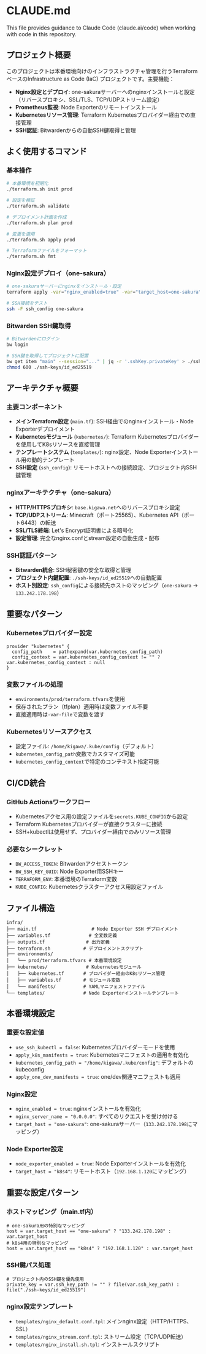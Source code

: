 # CLAUDE.md

This file provides guidance to Claude Code (claude.ai/code) when working with code in this repository.

## プロジェクト概要

このプロジェクトは本番環境向けのインフラストラクチャ管理を行うTerraformベースのInfrastructure as Code (IaC) プロジェクトです。主要機能：

- **Nginx設定とデプロイ**: one-sakuraサーバーへのnginxインストールと設定（リバースプロキシ、SSL/TLS、TCP/UDPストリーム設定）
- **Prometheus監視**: Node Exporterのリモートインストール
- **Kubernetesリソース管理**: Terraform Kubernetesプロバイダー経由での直接管理
- **SSH認証**: Bitwardenからの自動SSH鍵取得と管理

## よく使用するコマンド

### 基本操作
```bash
# 本番環境を初期化
./terraform.sh init prod

# 設定を検証
./terraform.sh validate

# デプロイメント計画を作成
./terraform.sh plan prod

# 変更を適用
./terraform.sh apply prod

# Terraformファイルをフォーマット
./terraform.sh fmt
```

### Nginx設定デプロイ（one-sakura）
```bash
# one-sakuraサーバーにnginxをインストール・設定
terraform apply -var="nginx_enabled=true" -var="target_host=one-sakura"

# SSH接続をテスト
ssh -F ssh_config one-sakura
```

### Bitwarden SSH鍵取得
```bash
# Bitwardenにログイン
bw login

# SSH鍵を取得してプロジェクトに配置
bw get item "main" --session="..." | jq -r '.sshKey.privateKey' > ./ssh-keys/id_ed25519
chmod 600 ./ssh-keys/id_ed25519
```

## アーキテクチャ概要

### 主要コンポーネント
- **メインTerraform設定** (`main.tf`): SSH経由でのnginxインストール・Node Exporterデプロイメント
- **Kubernetesモジュール** (`kubernetes/`): Terraform Kubernetesプロバイダーを使用してK8sリソースを直接管理
- **テンプレートシステム** (`templates/`): nginx設定、Node Exporterインストール用の動的テンプレート
- **SSH設定** (`ssh_config`): リモートホストへの接続設定、プロジェクト内SSH鍵管理

### nginxアーキテクチャ（one-sakura）
- **HTTP/HTTPSプロキシ**: `base.kigawa.net`へのリバースプロキシ設定
- **TCP/UDPストリーム**: Minecraft（ポート25565）、Kubernetes API（ポート6443）の転送
- **SSL/TLS終端**: Let's Encrypt証明書による暗号化
- **設定管理**: 完全なnginx.confとstream設定の自動生成・配布

### SSH認証パターン
- **Bitwarden統合**: SSH秘密鍵の安全な取得と管理
- **プロジェクト内鍵配置**: `./ssh-keys/id_ed25519`への自動配置
- **ホスト別設定**: `ssh_config`による接続先ホストのマッピング（`one-sakura` → `133.242.178.198`）

## 重要なパターン

### Kubernetesプロバイダー設定
```hcl
provider "kubernetes" {
  config_path    = pathexpand(var.kubernetes_config_path)
  config_context = var.kubernetes_config_context != "" ? var.kubernetes_config_context : null
}
```

### 変数ファイルの処理
- `environments/prod/terraform.tfvars`を使用
- 保存されたプラン（tfplan）適用時は変数ファイル不要
- 直接適用時は`-var-file`で変数を渡す

### Kubernetesリソースアクセス
- 設定ファイル: `/home/kigawa/.kube/config`（デフォルト）
- `kubernetes_config_path`変数でカスタマイズ可能
- `kubernetes_config_context`で特定のコンテキスト指定可能

## CI/CD統合

### GitHub Actionsワークフロー
- Kubernetesアクセス用の設定ファイルを`secrets.KUBE_CONFIG`から設定
- Terraform Kubernetesプロバイダーが直接クラスターに接続
- SSH+kubectlは使用せず、プロバイダー経由でのみリソース管理

### 必要なシークレット
- `BW_ACCESS_TOKEN`: Bitwardenアクセストークン
- `BW_SSH_KEY_GUID`: Node Exporter用SSHキー
- `TERRAFORM_ENV`: 本番環境のTerraform変数
- `KUBE_CONFIG`: Kubernetesクラスターアクセス用設定ファイル

## ファイル構造

```
infra/
├── main.tf                    # Node Exporter SSH デプロイメント
├── variables.tf              # 全変数定義
├── outputs.tf               # 出力定義
├── terraform.sh            # デプロイメントスクリプト
├── environments/
│   └── prod/terraform.tfvars # 本番環境設定
├── kubernetes/              # Kubernetesモジュール
│   ├── kubernetes.tf       # プロバイダー経由のK8sリソース管理
│   ├── variables.tf        # モジュール変数
│   └── manifests/          # YAMLマニフェストファイル
└── templates/              # Node Exporterインストールテンプレート
```

## 本番環境設定

### 重要な設定値
- `use_ssh_kubectl = false`: Kubernetesプロバイダーモードを使用
- `apply_k8s_manifests = true`: Kubernetesマニフェストの適用を有効化
- `kubernetes_config_path = "/home/kigawa/.kube/config"`: デフォルトのkubeconfig
- `apply_one_dev_manifests = true`: one/dev関連マニフェストも適用

### Nginx設定
- `nginx_enabled = true`: nginxインストールを有効化
- `nginx_server_name = "0.0.0.0"`: すべてのリクエストを受け付ける
- `target_host = "one-sakura"`: one-sakuraサーバー（`133.242.178.198`にマッピング）

### Node Exporter設定
- `node_exporter_enabled = true`: Node Exporterインストールを有効化
- `target_host = "k8s4"`: リモートホスト（`192.168.1.120`にマッピング）

## 重要な設定パターン

### ホストマッピング（main.tf内）
```hcl
# one-sakura用の特別なマッピング
host = var.target_host == "one-sakura" ? "133.242.178.198" : var.target_host
# k8s4用の特別なマッピング
host = var.target_host == "k8s4" ? "192.168.1.120" : var.target_host
```

### SSH鍵パス処理
```hcl
# プロジェクト内のSSH鍵を優先使用
private_key = var.ssh_key_path != "" ? file(var.ssh_key_path) : file("./ssh-keys/id_ed25519")
```

### nginx設定テンプレート
- `templates/nginx_default.conf.tpl`: メインnginx設定（HTTP/HTTPS、SSL）
- `templates/nginx_stream.conf.tpl`: ストリーム設定（TCP/UDP転送）
- `templates/nginx_install.sh.tpl`: インストールスクリプト